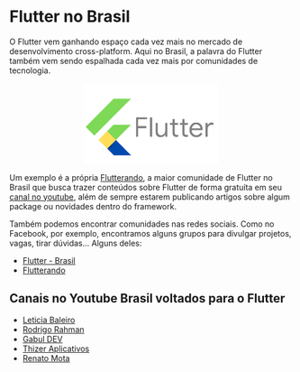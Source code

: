 # Flutter no Brasil

O Flutter vem ganhando espaço cada vez mais no mercado de desenvolvimento cross-platform. Aqui no Brasil, a palavra do Flutter também vem sendo espalhada cada vez mais por comunidades de tecnologia.

<p align='center'>
    <img src='../../assets/flutter_br2.png' width=240 title='Flutter BR'/>
</p>

Um exemplo é a própria [Flutterando](https://flutterando.com.br/#/), a maior comunidade de Flutter no Brasil que busca trazer conteúdos sobre Flutter de forma gratuíta em seu [canal no youtube](https://www.youtube.com/c/Flutterando), além de sempre estarem publicando artigos sobre algum package ou novidades dentro do framework.

Também podemos encontrar comunidades nas redes sociais. Como no Facebook, por exemplo, encontramos alguns grupos para divulgar projetos, vagas, tirar dúvidas... Alguns deles:

- [Flutter - Brasil](https://www.facebook.com/groups/brflutter/)
- [Flutterando](https://www.facebook.com/groups/flutterando/)

## Canais no Youtube Brasil voltados para o Flutter

- [Leticia Baleiro](https://www.youtube.com/channel/UChRdRcqQbtdSe6MgAWcnRCQ/videos)
- [Rodrigo Rahman](https://www.youtube.com/c/RodrigoRahman/videos)
- [Gabul DEV](https://www.youtube.com/c/GabulDEV/videos)
- [Thizer Aplicativos](https://www.youtube.com/c/ThizerAplicativos/videos)
- [Renato Mota](https://www.youtube.com/c/RenatoMotaDev/videos)
